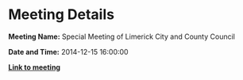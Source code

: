 # Meeting Details

**Meeting Name:** Special Meeting of Limerick City and County Council

**Date and Time:** 2014-12-15 16:00:00

**<a href="https://www.limerick.ie/council/whats-on/special-meeting-limerick-city-and-county-council-10" target="_blank">Link to meeting</a>**
